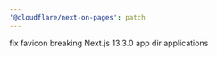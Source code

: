 ```yaml
---
'@cloudflare/next-on-pages': patch
---
```


fix favicon breaking Next.js 13.3.0 app dir applications
